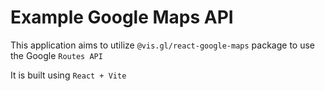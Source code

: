 # Example Google Maps API

This application aims to utilize `@vis.gl/react-google-maps` package to use the Google `Routes API`


It is built using `React + Vite`